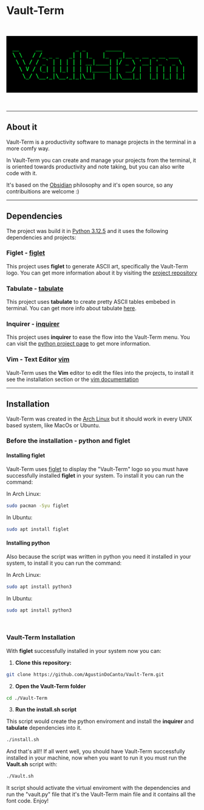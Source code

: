 # Vault-Term

<br>

![Vault-Term-Logo](./docs/img/Vault-Term-Logo.png "Vault Term Logo")

<br>
<hr>

## About it

Vault-Term is a productivity software to manage projects in the terminal in a more comfy way.

In Vault-Term you can create and manage your projects from the terminal, it is oriented towards productivity and note taking, but you can also write code with it.

It's based on the [Obsidian](https://obsidian.md/) philosophy and it's open source, so any contribuitions are welcome :)

<hr>

## Dependencies

The project was build it in [Python 3.12.5](https://www.python.org/) and it uses the following dependencies and projects:

### Figlet - [figlet](https://github.com/cmatsuoka/figlet)

This project uses **figlet** to generate ASCII art, specifically the Vault-Term logo. You can get more information about it by visiting the [project repository](https://github.com/cmatsuoka/figlet)

### Tabulate - [tabulate](https://pypi.org/project/tabulate/)

This project uses **tabulate** to create pretty ASCII tables embebed in terminal. You can get more info about tabulate [here](https://pypi.org/project/tabulate/).

### Inquirer - [inquirer](https://pypi.org/project/inquirer/)

This project uses **inquirer** to ease the flow into the Vault-Term menu. You can visit the [python project page](https://pypi.org/project/inquirer/) to get more information.

### Vim - Text Editor [vim](https://www.vim.org/)

Vault-Term uses the **Vim** editor to edit the files into the projects, to install it see the installation section or the [vim documentation](https://www.vim.org/download.php)


<hr>

## Installation

Vault-Term was created in the [Arch Linux](https://archlinux.org/) but it should work in every UNIX based system, like MacOs or Ubuntu.

### Before the installation - **python and figlet**

#### Installing figlet
Vault-Term uses [figlet](https://github.com/cmatsuoka/figlet) to display the "Vault-Term" logo so you must have successfully installed **figlet** in your system. To install it you can run the command:

In Arch Linux:
```bash
sudo pacman -Syu figlet
```

In Ubuntu:
```bash
sudo apt install figlet
```

#### Installing python

Also because the script was written in python you need it installed in your system, to install it you can run the command:


In Arch Linux:
```bash
sudo apt install python3
```

In Ubuntu:
```bash
sudo apt install python3
```

<br>

### Vault-Term Installation

With **figlet** successfully installed in your system now you can:

1. **Clone this repository:**

```bash
git clone https://github.com/AgustinDoCanto/Vault-Term.git
```

2. **Open the Vault-Term folder**

```bash
cd ./Vault-Term
```

3. **Run the install.sh script**

This script would create the python enviroment and install the **inquirer** and **tabulate** dependencies into it.

```bash
./install.sh
```

And that's all!! If all went well, you should have Vault-Term successfully installed in your machine, now when you want to run it you must run the **Vault.sh** script with:

```bash
./Vault.sh
```

It script should activate the virtual enviroment with the dependencies and run the "vault.py" file that it's the Vault-Term main file and it contains all the font code. Enjoy!

